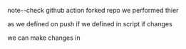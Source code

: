 
note--check github action forked repo we performed thier 


as we defined on push if we defined in script if changes

we can make changes in 

